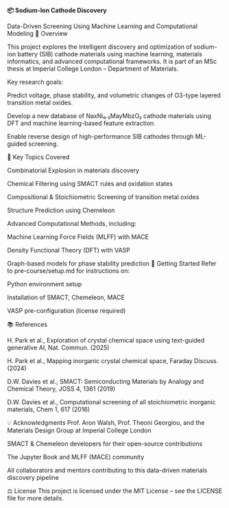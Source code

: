**📦 Sodium-Ion Cathode Discovery**

Data-Driven Screening Using Machine Learning and Computational Modeling
🧠 Overview

This project explores the intelligent discovery and optimization of sodium-ion battery (SIB) cathode materials using machine learning, materials informatics, and advanced computational frameworks. It is part of an MSc thesis at Imperial College London – Department of Materials.

Key research goals:

Predict voltage, phase stability, and volumetric changes of O3-type layered transition metal oxides.

Develop a new database of NaxNi₀.₅MayMbzO₂ cathode materials using DFT and machine learning-based feature extraction.

Enable reverse design of high-performance SIB cathodes through ML-guided screening.

🎯 Key Topics Covered

Combinatorial Explosion in materials discovery

Chemical Filtering using SMACT rules and oxidation states

Compositional & Stoichiometric Screening of transition metal oxides

Structure Prediction using Chemeleon

Advanced Computational Methods, including:

Machine Learning Force Fields (MLFF) with MACE

Density Functional Theory (DFT) with VASP

Graph-based models for phase stability prediction
🚀 Getting Started
Refer to pre-course/setup.md for instructions on:

Python environment setup

Installation of SMACT, Chemeleon, MACE

VASP pre-configuration (license required)

📚 References

H. Park et al., Exploration of crystal chemical space using text-guided generative AI, Nat. Commun. (2025)

H. Park et al., Mapping inorganic crystal chemical space, Faraday Discuss. (2024)

D.W. Davies et al., SMACT: Semiconducting Materials by Analogy and Chemical Theory, JOSS 4, 1361 (2019)

D.W. Davies et al., Computational screening of all stoichiometric inorganic materials, Chem 1, 617 (2016)

💡 Acknowledgments
Prof. Aron Walsh, Prof. Theoni Georgiou, and the Materials Design Group at Imperial College London

SMACT & Chemeleon developers for their open-source contributions

The Jupyter Book and MLFF (MACE) community

All collaborators and mentors contributing to this data-driven materials discovery pipeline

⚖️ License
This project is licensed under the MIT License – see the LICENSE file for more details.
